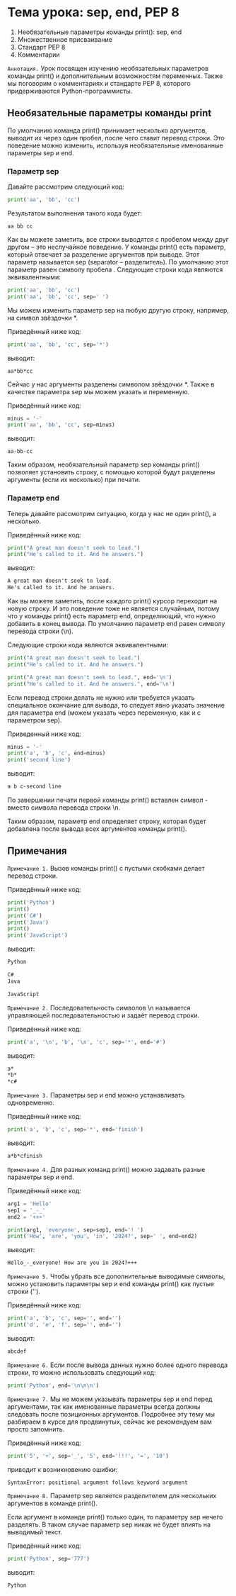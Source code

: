 # Тема урока: sep, end, PEP 8

1. Необязательные параметры команды print(): sep, end
2. Множественное присваивание
3. Стандарт PEP 8
4. Комментарии

`Аннотация.` Урок посвящен изучению необязательных параметров команды print() и дополнительным возможностям переменных.
Также мы поговорим о комментариях и стандарте PEP 8, которого придерживаются Python-программисты.

## Необязательные параметры команды print

По умолчанию команда print() принимает несколько аргументов, выводит их через один пробел, после чего ставит перевод
строки. Это поведение можно изменить, используя необязательные именованные параметры sep и end.

### Параметр sep

Давайте рассмотрим следующий код:

```python
print('aa', 'bb', 'cc')
```

Результатом выполнения такого кода будет:

```
aa bb cc
```

Как вы можете заметить, все строки выводятся с пробелом между друг другом – это неслучайное поведение. У команды print()
есть параметр, который отвечает за разделение аргументов при выводе. Этот параметр называется sep (separator –
разделитель). По умолчанию этот параметр равен символу пробела . Следующие строки кода являются эквивалентными:

```python
print('aa', 'bb', 'cc')
print('aa', 'bb', 'cc', sep=' ')
```

Мы можем изменить параметр sep на любую другую строку, например, на символ звёздочки *.

Приведённый ниже код:

```python
print('aa', 'bb', 'cc', sep='*')
```

выводит:

```
aa*bb*cc
```

Сейчас у нас аргументы разделены символом звёздочки *. Также в качестве параметра sep мы можем указать и переменную.

Приведённый ниже код:

```python
minus = '-'
print('aa', 'bb', 'cc', sep=minus)
```

выводит:

```
aa-bb-cc
```

Таким образом, необязательный параметр sep команды print() позволяет установить строку, с помощью которой будут
разделены аргументы (если их несколько) при печати.

### Параметр end

Теперь давайте рассмотрим ситуацию, когда у нас не один print(), а несколько.

Приведённый ниже код:

```python
print("A great man doesn't seek to lead.")
print("He's called to it. And he answers.")
```

выводит:

```html
A great man doesn't seek to lead.
He's called to it. And he answers.
```

Как вы можете заметить, после каждого print() курсор переходит на новую строку. И это поведение тоже не является
случайным, потому что у команды print() есть параметр end, определяющий, что нужно добавить в конец вывода. По умолчанию
параметр end равен символу перевода строки (\n).

Следующие строки кода являются эквивалентными:

```python
print("A great man doesn't seek to lead.")
print("He's called to it. And he answers.")
```

```python
print("A great man doesn't seek to lead.", end='\n')
print("He's called to it. And he answers.", end='\n')
```

Если перевод строки делать не нужно или требуется указать специальное окончание для вывода, то следует явно указать
значение для параметра end (можем указать через переменную, как и с параметром sep).

Приведенный ниже код:

```python
minus = '-'
print('a', 'b', 'c', end=minus)
print('second line')
```

выводит:

```html
a b c-second line
```

По завершении печати первой команды print() вставлен символ - вместо символа перевода строки \n.

Таким образом, параметр end определяет строку, которая будет добавлена после вывода всех аргументов команды print().

## Примечания

`Примечание 1.` Вызов команды print() с пустыми скобками делает перевод строки.

Приведённый ниже код:

```python
print('Python')
print()
print('C#')
print('Java')
print()
print('JavaScript')
```

выводит:

```html
Python

C#
Java

JavaScript
```

`Примечание 2.` Последовательность символов \n называется управляющей последовательностью и задаёт перевод строки.

Приведённый ниже код:

```python
print('a', '\n', 'b', '\n', 'c', sep='*', end='#')
```

выводит:

```html
a*
*b*
*c#
```

`Примечание 3.` Параметры sep и end можно устанавливать одновременно.

Приведённый ниже код:

```python
print('a', 'b', 'c', sep='*', end='finish')
```

выводит:

```html
a*b*cfinish
```

`Примечание 4.` Для разных команд print() можно задавать разные параметры sep и end.

Приведённый ниже код:

```python
arg1 = 'Hello'
sep1 = '_-_'
end2 = '+++'

print(arg1, 'everyone', sep=sep1, end='! ')
print('How', 'are', 'you', 'in', '2024?', sep=' ', end=end2)
```

выводит:

```html
Hello_-_everyone! How are you in 2024?+++
```

`Примечание 5.` Чтобы убрать все дополнительные выводимые символы, можно установить параметры sep и end команды print()
как пустые строки ('').

Приведённый ниже код:

```python
print('a', 'b', 'c', sep='', end='')
print('d', 'e', 'f', sep='', end='')
```

выводит:

```html
abcdef
```

`Примечание 6.` Если после вывода данных нужно более одного перевода строки, то можно использовать следующий код:

```python
print('Python', end='\n\n\n')
```

`Примечание 7.` Мы не можем указывать параметры sep и end перед аргументами, так как именованные параметры всегда должны
следовать после позиционных аргументов. Подробнее эту тему мы разбираем в курсе для продвинутых, сейчас же рекомендуем
вам просто запомнить.

Приведённый ниже код:

```python
print('5', '+', sep='_', '5', end='!!!', '=', '10')
```

приводит к возникновению ошибки:

```html
SyntaxError: positional argument follows keyword argument
```

`Примечание 8.` Параметр sep является разделителем для нескольких аргументов в команде print().

Если аргумент в команде print() только один, то параметру sep нечего разделять. В таком случае параметр sep никак не
будет влиять на выводимый текст.

Приведённый ниже код:
```python
print('Python', sep='777')
```
выводит:
```html
Python
```